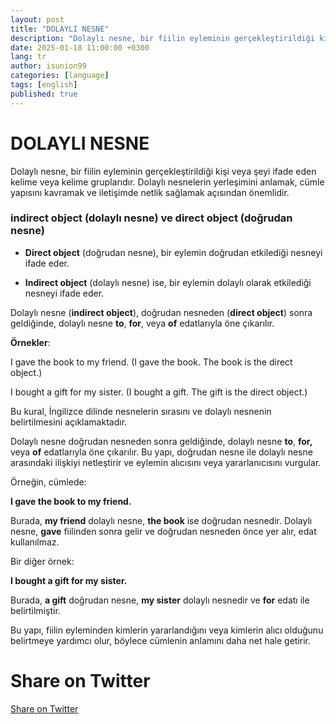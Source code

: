 ```yaml
---
layout: post
title: "DOLAYLI NESNE"
description: "Dolaylı nesne, bir fiilin eyleminin gerçekleştirildiği kişi veya şeyi ifade eden kelime veya kelime gruplarıdır."
date: 2025-01-18 11:00:00 +0300
lang: tr
author: isunion99
categories: [language]
tags: [english]
published: true
---
```



DOLAYLI NESNE
====== 


Dolaylı nesne, bir fiilin eyleminin gerçekleştirildiği kişi veya şeyi ifade eden kelime veya kelime gruplarıdır. Dolaylı nesnelerin yerleşimini anlamak, cümle yapısını kavramak ve iletişimde netlik sağlamak açısından önemlidir.



### **indirect object** (dolaylı nesne) ve **direct object** (doğrudan nesne)


- **Direct object** (doğrudan nesne), bir eylemin doğrudan etkilediği nesneyi ifade eder. 

- **Indirect object** (dolaylı nesne) ise, bir eylemin dolaylı olarak etkilediği nesneyi ifade eder.


Dolaylı nesne (**indirect object**), doğrudan nesneden (**direct object**) sonra geldiğinde, dolaylı nesne **to**, **for**, veya **of** edatlarıyla öne çıkarılır. 

**Örnekler**:

I gave the book to my friend. (I gave the book. The book is the direct object.)

I bought a gift for my sister. (I bought a gift. The gift is the direct object.)

Bu kural, İngilizce dilinde nesnelerin sırasını ve dolaylı nesnenin belirtilmesini açıklamaktadır.


Dolaylı nesne doğrudan nesneden sonra geldiğinde, dolaylı nesne **to**, **for,** veya **of** edatlarıyla öne çıkarılır. Bu yapı, doğrudan nesne ile dolaylı nesne arasındaki ilişkiyi netleştirir ve eylemin alıcısını veya yararlanıcısını vurgular.


Örneğin, cümlede:

**I gave the book to my friend.**

Burada, **my friend** dolaylı nesne, **the book** ise doğrudan nesnedir. Dolaylı nesne, **gave** fiilinden sonra gelir ve doğrudan nesneden önce yer alır, edat kullanılmaz.

Bir diğer örnek: 

**I bought a gift for my sister.**


Burada, **a gift** doğrudan nesne, **my sister** dolaylı nesnedir ve **for** edatı ile belirtilmiştir.

Bu yapı, fiilin eyleminden kimlerin yararlandığını veya kimlerin alıcı olduğunu belirtmeye yardımcı olur, böylece cümlenin anlamını daha net hale getirir.

<h1>Share on Twitter</h1>
<a href="https://twitter.com/intent/tweet?text={{ page.description | url_encode }}&url={{ site.url }}{{ page.url }}" target="_blank">Share on Twitter</a>




<script data-goatcounter="https://gg123.goatcounter.com/count"
    async src="//gc.zgo.at/count.js"></script>
